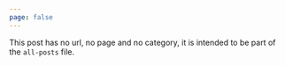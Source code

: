 ```yaml
---
page: false
---
```


This post has no url, no page and no category, it is intended to be part of the `all-posts` file.